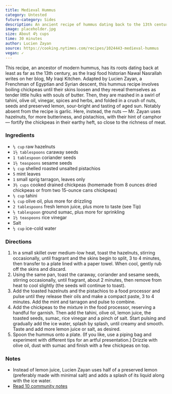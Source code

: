```yaml
---
title: Medieval Hummus
category: Untested
future-category: Sides
description: An ancient recipe of hummus dating back to the 13th century, enriched with a blend of nuts, seeds, and herbs, and a hint of preserved lemon.
image: placeholder.jpg
size: About 4½ cups
time: 30 minutes
author: Lucien Zayan
source: https://cooking.nytimes.com/recipes/1024443-medieval-hummus
vegan: ✓
---
```


This recipe, an ancestor of modern hummus, has its roots dating back at least as far as the 13th century, as the Iraqi food historian Nawal Nasrallah writes on her blog, My Iraqi Kitchen. Adapted by Lucien Zayan, a Frenchman of Egyptian and Syrian descent, this hummus recipe involves boiling chickpeas until their skins loosen and they reveal themselves as tender little hulks with souls of butter. Then, they are mashed in a swirl of tahini, olive oil, vinegar, spices and herbs, and folded in a crush of nuts, seeds and preserved lemon, sour-bright and tasting of aged sun. Notably absent from the recipe is garlic. Here, instead, the nuts — Mr. Zayan uses hazelnuts, for more butteriness, and pistachios, with their hint of camphor — fortify the chickpeas in their earthy heft, so close to the richness of meat.

### Ingredients

* `⅓ cup` raw hazelnuts
* `1½ tablespoons` caraway seeds
* `1 tablespoon` coriander seeds
* `1½ teaspoons` sesame seeds
* `¼ cup` shelled roasted unsalted pistachios
* `5` mint leaves
* `1` small sprig tarragon, leaves only
* `3½ cups` cooked drained chickpeas (homemade from 8 ounces dried chickpeas or from two 15-ounce cans chickpeas)
* `½ cup` tahini
* `¼ cup` olive oil, plus more for drizzling
* `2 tablespoons` fresh lemon juice, plus more to taste (see Tip)
* `½ tablespoon` ground sumac, plus more for sprinkling
* `1½ teaspoons` rice vinegar
* Salt
* `½ cup` ice-cold water

### Directions

1. In a small skillet over medium-low heat, toast the hazelnuts, stirring occasionally, until fragrant and the skins begin to split, 3 to 4 minutes, then transfer to a plate lined with a paper towel. When cool, gently rub off the skins and discard.
2. Using the same pan, toast the caraway, coriander and sesame seeds, stirring occasionally, until fragrant, about 2 minutes, then remove from heat to cool slightly (the seeds will continue to toast).
3. Add the toasted hazelnuts and the pistachios to a food processor and pulse until they release their oils and make a compact paste, 3 to 4 minutes. Add the mint and tarragon and pulse to combine.
4. Add the chickpeas to the mixture in the food processor, reserving a handful for garnish. Then add the tahini, olive oil, lemon juice, the toasted seeds, sumac, rice vinegar and a pinch of salt. Start pulsing and gradually add the ice water, splash by splash, until creamy and smooth. Taste and add more lemon juice or salt, as desired.
5. Spoon the hummus onto a plate. (If you like, use a piping bag and experiment with different tips for an artful presentation.) Drizzle with olive oil, dust with sumac and finish with a few chickpeas on top.

### Notes

* Instead of lemon juice, Lucien Zayan uses half of a preserved lemon (preferably made with minimal salt) and adds a splash of its liquid along with the ice water.
* [Read 10 community notes](https://cooking.nytimes.com/recipes/1024443-medieval-hummus#notes_section)
